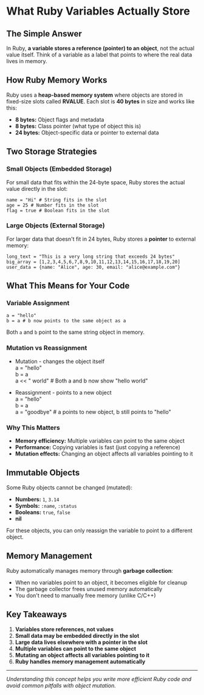 # What Ruby Variables Actually Store

## The Simple Answer

In Ruby, **a variable stores a reference (pointer) to an object**, not the actual value itself. Think of a variable as a label that points to where the real data lives in memory.

## How Ruby Memory Works

Ruby uses a **heap-based memory system** where objects are stored in fixed-size slots called **RVALUE**. Each slot is **40 bytes** in size and works like this:

- **8 bytes:** Object flags and metadata
- **8 bytes:** Class pointer (what type of object this is)  
- **24 bytes:** Object-specific data or pointer to external data

## Two Storage Strategies

### Small Objects (Embedded Storage)
For small data that fits within the 24-byte space, Ruby stores the actual value directly in the slot:

    name = "Hi" # String fits in the slot  
    age = 25 # Number fits in the slot  
    flag = true # Boolean fits in the slot  


### Large Objects (External Storage)
For larger data that doesn't fit in 24 bytes, Ruby stores a **pointer** to external memory:

    long_text = "This is a very long string that exceeds 24 bytes"  
    big_array = [1,2,3,4,5,6,7,8,9,10,11,12,13,14,15,16,17,18,19,20]
    user_data = {name: "Alice", age: 30, email: "alice@example.com"}


## What This Means for Your Code

### Variable Assignment
    a = "hello"  
    b = a # b now points to the same object as a  

Both `a` and `b` point to the same string object in memory.

### Mutation vs Reassignment

- Mutation - changes the object itself  
 a = "hello"  
 b = a  
 a << " world" # Both a and b now show "hello world"  

- Reassignment - points to a new object  
 a = "hello"  
 b = a  
 a = "goodbye" # a points to new object, b still points to "hello"  



### Why This Matters
- **Memory efficiency:** Multiple variables can point to the same object
- **Performance:** Copying variables is fast (just copying a reference)
- **Mutation effects:** Changing an object affects all variables pointing to it

## Immutable Objects

Some Ruby objects cannot be changed (mutated):
- **Numbers:** `1`, `3.14`
- **Symbols:** `:name`, `:status`
- **Booleans:** `true`, `false`
- **nil**

For these objects, you can only reassign the variable to point to a different object.

## Memory Management

Ruby automatically manages memory through **garbage collection**:
- When no variables point to an object, it becomes eligible for cleanup
- The garbage collector frees unused memory automatically
- You don't need to manually free memory (unlike C/C++)

## Key Takeaways

1. **Variables store references, not values**
2. **Small data may be embedded directly in the slot**
3. **Large data lives elsewhere with a pointer in the slot**
4. **Multiple variables can point to the same object**
5. **Mutating an object affects all variables pointing to it**
6. **Ruby handles memory management automatically**

---

*Understanding this concept helps you write more efficient Ruby code and avoid common pitfalls with object mutation.*
